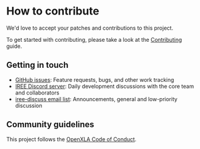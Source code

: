 # How to contribute

We'd love to accept your patches and contributions to this project.

To get started with contributing, please take a look at the
[Contributing](https://iree.dev/developers/general/contributing/) guide.

## Getting in touch

*   [GitHub issues](https://github.com/iree-org/iree/issues): Feature requests,
    bugs, and other work tracking
*   [IREE Discord server](https://discord.gg/wEWh6Z9nMU): Daily development
    discussions with the core team and collaborators
*   [iree-discuss email list](https://groups.google.com/forum/#!forum/iree-discuss):
    Announcements, general and low-priority discussion

## Community guidelines

This project follows the
[OpenXLA Code of Conduct](https://github.com/openxla/community/blob/main/CODE-OF-CONDUCT.md).
